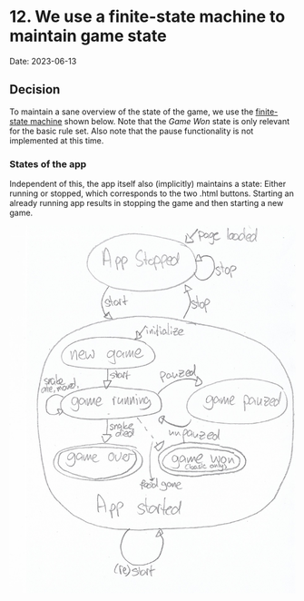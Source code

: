 # 12. We use a finite-state machine to maintain game state

Date: 2023-06-13

## Decision

To maintain a sane overview of the state of the game, we use the 
[finite-state machine](https://en.wikipedia.org/wiki/Finite-state_machine) shown below. Note that the _Game Won_ state is only relevant for the basic rule set. Also note that the pause functionality is not implemented at this time. 


### States of the app
Independent of this, the app itself also (implicitly) maintains a state: Either running or stopped, which corresponds to
the two .html buttons. Starting an already running app results in stopping the game and then starting a new game.  

![finite-state machine of the game and app](./fsm.jpeg)
